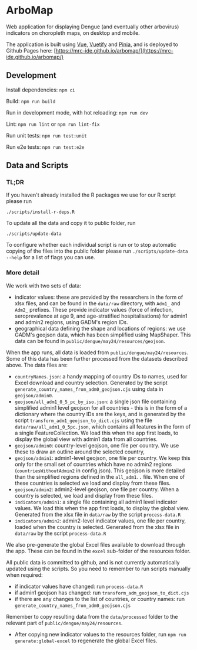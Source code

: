 # ArboMap

Web application for displaying Dengue (and eventually other arbovirus) indicators on choropleth maps, on desktop and mobile. 

The application is built using [Vue](https://vuejs.org/), [Vuetify](https://vuetifyjs.com/) and [Pinia](https://pinia.vuejs.org/), and is deployed to Github Pages here: [https://mrc-ide.github.io/arbomap/](https://mrc-ide.github.io/arbomap/)


## Development

Install dependencies: `npm ci`

Build: `npm run build`

Run in development mode, with hot reloading: `npm run dev`

Lint: `npm run lint` or `npm run lint-fix`

Run unit tests: `npm run test:unit`

Run e2e tests: `npm run test:e2e`

## Data and Scripts

### TL;DR

If you haven't already installed the R packages we use for our R script please run
```
./scripts/install-r-deps.R
```

To update all the data and copy it to public folder, run
```
./scripts/update-data
```

To configure whether each individual script is run or to stop automatic copying of the files into the public folder please run `./scripts/update-data --help` for a list of flags you can use.

### More detail

We work with two sets of data:
- indicator values: these are provided by the researchers in the form of xlsx files, and can be found in the `data/raw` 
directory, with `Adm1_` and `Adm2_` prefixes. These provide indicator values (force of infection, seroprevalence at age 9,
and age-stratified hospitalisations) for admin1 and admin2 regions, using GADM's region IDs. 
- geographical data defining the shape and locations of regions: we use GADM's geojson data, which has been simplified
using MapShaper. This data can be found in `public/dengue/may24/resources/geojson`.

When the app runs, all data is loaded from `public/dengue/may24/resources`. Some of this data has been further processed from the 
datasets described above. The data files are:
- `countryNames.json`: a handy mapping of country IDs to names, used for Excel download and country selection. Generated by the
script `generate_country_names_from_adm0_geojson.cjs` using data in `geojson/admin0`.
- `geojson/all_adm1_0_5_pc_by_iso.json`: a single json file containing simplified admin1 level geojson for all countries - this
is in the form of a dictionary where the country IDs are the keys, and is generated by the script `transform_adm1_geojson_to_dict.cjs`
using the file `data/raw/all_adm1_0_5pc.json`, which contains all features in the form of a single FeatureCollection. We load this
when the app first loads, to display the global view with admin1 data from all countries.
- `geojson/admin0`: country-level geojson, one file per country. We use these to draw an outline around the selected country,
- `geojson/admin1`: admin1-level geojson, one file per country. We keep this only for the small set of countries which have no admin2 regions (`countriesWithoutAdmin2`
in config.json). This geojson is more detailed than the simplified regions defined in the `all_adm1..` file. When one of these
countries is selected we load and display from these files.
- `geojson/admin2`: admin2-level geojson, one file per country. When a country is selected, we load and display from these files. 
- `indicators/admin1`: a single file containing all admin1 level indicator values. We load this when the app first loads, to display
the global view. Generated from the xlsx file in `data/raw` by the script `process-data.R`
- `indicators/admin2`: admin2-level indicator values, one file per country, loaded when the country is selected. Generated 
from the xlsx file in `data/raw` by the script `process-data.R`

We also pre-generate the global Excel files available to download through the app. These can be found in the `excel`
sub-folder of the resources folder. 

All public data is committed to github, and is not currently automatically updated using the scripts. So you need to 
remember to run scripts manually when required:

- if indicator values have changed: run `process-data.R`
- if admin1 geojson has changed: run `transform_adm_geojson_to_dict.cjs`
- if there are any changes to the list of countries, or country names: run `generate_country_names_from_adm0_geojson.cjs`

Remember to copy resulting data from the `data/processed` folder to the relevant part of `public/dengue/may24/resources`.

- After copying new indicator values to the resources folder, run `npm run generate:global-excel` to regenerate the 
global Excel files. 